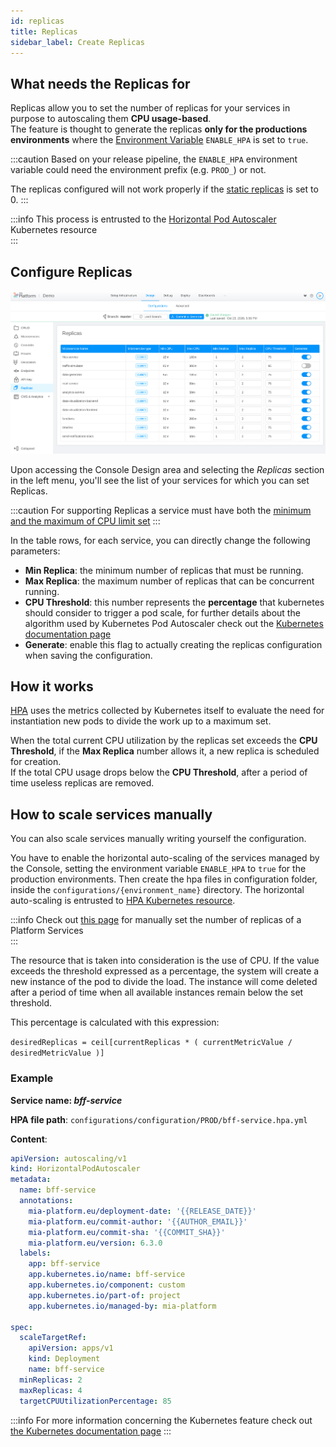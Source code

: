 ```yaml
---
id: replicas
title: Replicas
sidebar_label: Create Replicas
---
```

## What needs the Replicas for

Replicas allow you to set the number of replicas for your services in purpose to autoscaling them **CPU usage-based**.  
The feature is thought to generate the replicas **only for the productions environments** where the [Environment Variable](/development_suite/set-up-infrastructure/env-var-intro.md) `ENABLE_HPA` is set to `true`.

:::caution
Based on your release pipeline, the `ENABLE_HPA` environment variable could need the environment prefix (e.g. `PROD_`) or not.  

The replicas configured will not work properly if the [static replicas](/development_suite/api-console/api-design/services.md#microservice-configuration) is set to 0.
:::

:::info
This process is entrusted to the [Horizontal Pod Autoscaler](https://kubernetes.io/docs/tasks/run-application/horizontal-pod-autoscale/) Kubernetes resource  
:::

## Configure Replicas

![Replicas landing page](img/replicas.png)

Upon accessing the Console Design area and selecting the *Replicas* section in the left menu, you'll see the list of your services for which you can set Replicas.

:::caution
For supporting Replicas a service must have both the [minimum and the maximum of CPU limit set](/development_suite/api-console/api-design/microservices-cpu-resources.md)
:::

In the table rows, for each service, you can directly change the following parameters:

* **Min Replica**: the minimum number of replicas that must be running.
* **Max Replica**: the maximum number of replicas that can be concurrent running.
* **CPU Threshold**: this number represents the **percentage** that kubernetes should consider to trigger a pod scale, for further details about the algorithm used by Kubernetes Pod Autoscaler check out the [Kubernetes documentation page](https://kubernetes.io/docs/tasks/run-application/horizontal-pod-autoscale/#algorithm-details)
* **Generate**: enable this flag to actually creating the replicas configuration when saving the configuration.

## How it works

[HPA](https://kubernetes.io/docs/tasks/run-application/horizontal-pod-autoscale/) uses the metrics collected by Kubernetes itself to evaluate the need for instantiation
new pods to divide the work up to a maximum set.

When the total current CPU utilization by the replicas set exceeds the **CPU Threshold**, if the **Max Replica** number allows it, a new replica is scheduled for creation.  
If the total CPU usage drops below the **CPU Threshold**, after a period of time useless replicas are removed.

## How to scale services manually

You can also scale services manually writing yourself the configuration.

You have to enable the horizontal auto-scaling of the services managed by the Console, setting the environment variable `ENABLE_HPA` to `true` for the production environments. Then create the hpa files in configuration folder, inside the `configurations/{environment_name}` directory. The horizontal auto-scaling is entrusted to  [HPA Kubernetes resource](https://kubernetes.io/docs/tasks/run-application/horizontal-pod-autoscale/).

:::info
Check out [this page](/development_suite/api-console/advanced-section/dev-console-config/replicas.md) for manually set the number of replicas of a Platform Services  
:::

The resource that is taken into consideration is the use of CPU. If the value ​​exceeds the threshold expressed as a percentage, the system will create a new instance of the pod to divide the load. The instance will come deleted after a period of time when all available instances remain below the set threshold.

This percentage is calculated with this expression:

`desiredReplicas = ceil[currentReplicas * ( currentMetricValue / desiredMetricValue )]`

### Example

**Service name: *bff-service***  

**HPA file path**: `configurations/configuration/PROD/bff-service.hpa.yml`

**Content**:

```yaml
apiVersion: autoscaling/v1
kind: HorizontalPodAutoscaler
metadata:
  name: bff-service
  annotations:
    mia-platform.eu/deployment-date: '{{RELEASE_DATE}}'
    mia-platform.eu/commit-author: '{{AUTHOR_EMAIL}}'
    mia-platform.eu/commit-sha: '{{COMMIT_SHA}}'
    mia-platform.eu/version: 6.3.0
  labels:
    app: bff-service
    app.kubernetes.io/name: bff-service
    app.kubernetes.io/component: custom
    app.kubernetes.io/part-of: project
    app.kubernetes.io/managed-by: mia-platform

spec:
  scaleTargetRef:
    apiVersion: apps/v1
    kind: Deployment
    name: bff-service
  minReplicas: 2
  maxReplicas: 4
  targetCPUUtilizationPercentage: 85
```

:::info
For more information concerning the Kubernetes feature check out [the Kubernetes documentation page](https://kubernetes.io/docs/tasks/run-application/horizontal-pod-autoscale/)
:::
